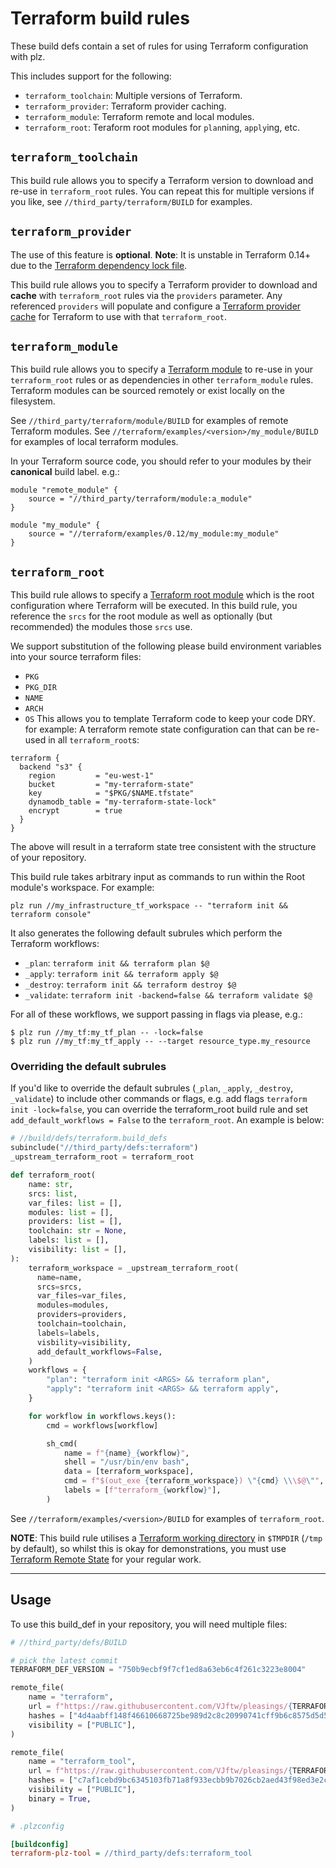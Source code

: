 Terraform build rules
=====================

These build defs contain a set of rules for using Terraform configuration with plz. 

This includes support for the following:
 * `terraform_toolchain`: Multiple versions of Terraform.
 * `terraform_provider`: Terraform provider caching.
 * `terraform_module`: Terraform remote and local modules.
 * `terraform_root`: Teraform root modules for `plan`ning, `apply`ing, etc.

## `terraform_toolchain`

This build rule allows you to specify a Terraform version to download and re-use in `terraform_root` rules. You can repeat this for multiple versions if you like, see `//third_party/terraform/BUILD` for examples.

## `terraform_provider`

The use of this feature is **optional**. **Note**: It is unstable in Terraform 0.14+ due to the [Terraform dependency lock file](https://www.terraform.io/docs/language/dependency-lock.html).

This build rule allows you to specify a Terraform provider to download and **cache** with `terraform_root` rules via the `providers` parameter. Any referenced `providers` will populate and configure a [Terraform provider cache](https://www.terraform.io/docs/cli/config/config-file.html#provider-plugin-cache) for Terraform to use with that `terraform_root`. 

## `terraform_module`

This build rule allows you to specify a [Terraform module](https://www.terraform.io/docs/language/modules/index.html) to re-use in your `terraform_root` rules or as dependencies in other `terraform_module` rules. Terraform modules can be sourced remotely or exist locally on the filesystem. 

See `//third_party/terraform/module/BUILD` for examples of remote Terraform modules.
See `//terraform/examples/<version>/my_module/BUILD` for examples of local terraform modules.

In your Terraform source code, you should refer to your modules by their **canonical** build label. e.g.:

```
module "remote_module" {
    source = "//third_party/terraform/module:a_module"
}

module "my_module" {
    source = "//terraform/examples/0.12/my_module:my_module"
}
``` 

## `terraform_root`

This build rule allows to specify a [Terraform root module](https://www.terraform.io/docs/language/modules/index.html#the-root-module) which is the root configuration where Terraform will be executed. In this build rule, you reference the `srcs` for the root module as well as optionally (but recommended) the modules those `srcs` use.

We support substitution of the following please build environment variables into your source terraform files:
 - `PKG`
 - `PKG_DIR`
 - `NAME`
 - `ARCH`
 - `OS` 
This allows you to template Terraform code to keep your code DRY. for example: A terraform remote state configuration can that can be re-used in all `terraform_root`s:
```
terraform {
  backend "s3" {
    region         = "eu-west-1"
    bucket         = "my-terraform-state"
    key            = "$PKG/$NAME.tfstate"
    dynamodb_table = "my-terraform-state-lock"
    encrypt        = true
  }
}
```
The above will result in a terraform state tree consistent with the structure of your repository.

This build rule takes arbitrary input as commands to run within the Root module's workspace. For example:
```
plz run //my_infrastructure_tf_workspace -- "terraform init && terraform console"
```

It also generates the following default subrules which perform the Terraform workflows:
 * `_plan`: `terraform init && terraform plan $@`
 * `_apply`: `terraform init && terraform apply $@`
 * `_destroy`: `terraform init && terraform destroy $@`
 * `_validate`: `terraform init -backend=false && terraform validate $@`

For all of these workflows, we support passing in flags via please, e.g.:
```
$ plz run //my_tf:my_tf_plan -- -lock=false
$ plz run //my_tf:my_tf_apply -- --target resource_type.my_resource
```

### Overriding the default subrules

If you'd like to override the default subrules (`_plan`, `_apply`, `_destroy`, `_validate`) to include other commands or flags, e.g. add flags `terraform init -lock=false`, you can override the terraform_root build rule and set `add_default_workflows = False` to the `terraform_root`. An example is below:

```python
# //build/defs/terraform.build_defs
subinclude("//third_party/defs:terraform")
_upstream_terraform_root = terraform_root

def terraform_root(
    name: str,
    srcs: list,
    var_files: list = [],
    modules: list = [],
    providers: list = [],
    toolchain: str = None,
    labels: list = [],
    visibility: list = [],
): 
    terraform_workspace = _upstream_terraform_root(
      name=name, 
      srcs=srcs, 
      var_files=var_files, 
      modules=modules, 
      providers=providers, 
      toolchain=toolchain, 
      labels=labels, 
      visbility=visibility,
      add_default_workflows=False,
    )
    workflows = {
        "plan": "terraform init <ARGS> && terraform plan",
        "apply": "terraform init <ARGS> && terraform apply",
    }

    for workflow in workflows.keys():
        cmd = workflows[workflow]

        sh_cmd(
            name = f"{name}_{workflow}",
            shell = "/usr/bin/env bash",
            data = [terraform_workspace],
            cmd = f"$(out_exe {terraform_workspace}) \"{cmd} \\\$@\"",
            labels = [f"terraform_{workflow}"],
        )
```

See `//terraform/examples/<version>/BUILD` for examples of `terraform_root`. 

**NOTE**: This build rule utilises a [Terraform working directory](https://www.terraform.io/docs/cli/init/index.html) in `$TMPDIR` (`/tmp` by default), so whilst this is okay for demonstrations, you must use [Terraform Remote State](https://www.terraform.io/docs/language/state/remote.html) for your regular work. 

---

## Usage

To use this build_def in your repository, you will need multiple files:
```python
# //third_party/defs/BUILD

# pick the latest commit
TERRAFORM_DEF_VERSION = "750b9ecbf9f7cf1ed8a63eb6c4f261c3223e8004"

remote_file(
    name = "terraform",
    url = f"https://raw.githubusercontent.com/VJftw/pleasings/{TERRAFORM_DEF_VERSION}/terraform/terraform.build_defs",
    hashes = ["4d4aabff148f46610668725be989d2c8c20990741cff9b6c8575d5d530be004a"],
    visibility = ["PUBLIC"],
)

remote_file(
    name = "terraform_tool",
    url = f"https://raw.githubusercontent.com/VJftw/pleasings/{TERRAFORM_DEF_VERSION}/terraform/scripts/terraform.sh",
    hashes = ["c7af1cebd9bc6345103fb71a8f933ecbb9b7026cb2aed43f98ed3e2c5da79559"],
    visibility = ["PUBLIC"],
    binary = True,
)
```

```ini
# .plzconfig

[buildconfig]
terraform-plz-tool = //third_party/defs:terraform_tool
```
